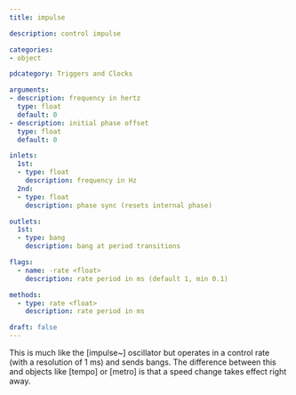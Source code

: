 ```yaml
---
title: impulse

description: control impulse

categories:
- object

pdcategory: Triggers and Clocks

arguments:
- description: frequency in hertz
  type: float
  default: 0
- description: initial phase offset
  type: float
  default: 0

inlets:
  1st:
  - type: float
    description: frequency in Hz
  2nd:
  - type: float
    description: phase sync (resets internal phase)

outlets:
  1st:
  - type: bang
    description: bang at period transitions

flags:
  - name: -rate <float>
    description: rate period in ms (default 1, min 0.1)

methods:
  - type: rate <float>
    description: rate period in ms

draft: false
---
```


This is much like the [impulse~] oscillator but operates in a control rate (with a resolution of 1 ms) and sends bangs. The difference between this and objects like [tempo] or [metro] is that a speed change takes effect right away.

